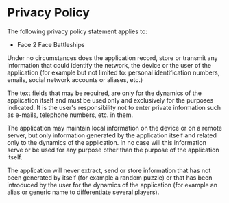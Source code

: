 # Privacy Policy

The following privacy policy statement applies to:

* Face 2 Face Battleships

Under no circumstances does the application record, store or transmit any information that could identify the network, the device or the user of the application (for example but not limited to: personal identification numbers, emails, social network accounts or aliases, etc.)

The text fields that may be required, are only for the dynamics of the application itself and must be used only and exclusively for the purposes indicated. It is the user's responsibility not to enter private information such as e-mails, telephone numbers, etc. in them.

The application may maintain local information on the device or on a remote server, but only information generated by the application itself and related only to the dynamics of the application. In no case will this information serve or be used for any purpose other than the purpose of the application itself.

The application will never extract, send or store information that has not been generated by itself (for example a random puzzle) or that has been introduced by the user for the dynamics of the application (for example an alias or generic name to differentiate several players).
